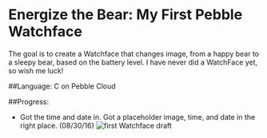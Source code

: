 # Energize the Bear: My First Pebble Watchface

The goal is to create a Watchface that changes image, from a happy bear to a sleepy bear, based on the battery level. I have never did a WatchFace yet, so wish me luck!

##Language:
C on Pebble Cloud

##Progress:
* Got the time and date in. Got a placeholder image, time, and date in the right place. (08/30/16)
![first Watchface draft](https://github.com/amychan331/personalProject-EnergizeTheBear/blob/master/progress_083016.png)